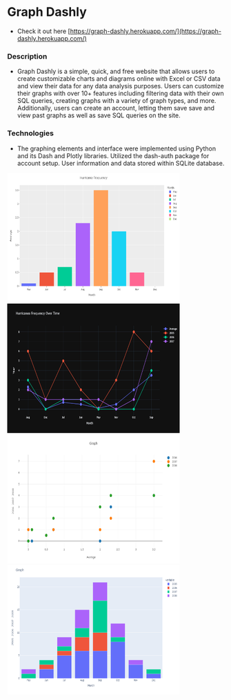 # Graph Dashly

* Check it out here [https://graph-dashly.herokuapp.com/](https://graph-dashly.herokuapp.com/)

### Description
* Graph Dashly is a simple, quick, and free website that allows users to create customizable charts and diagrams online with Excel or CSV data and view their data for any data analysis purposes. Users can customize their graphs with over 10+ features including filtering data with their own SQL queries, creating graphs with a variety of graph types, and more. Additionally, users can create an account, letting them save save and view past graphs as well as save SQL queries on the site.

### Technologies
* The graphing elements and interface were implemented using Python and its Dash and Plotly libraries. Utilized the dash-auth package for account setup. User information and data stored within SQLite database.



<img src="./assets/colored_bar.png" width="400" height="300">     <img src="./assets/black_line.png" width="400" height="300">
<img src="./assets/white_scatter.png" width="400" height="300">    <img src="./assets/multi_bar.png" width="400" height="300">
